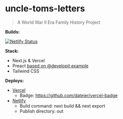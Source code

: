 uncle-toms-letters
==================

> A World War II Era Family History Project


**Builds:**

[![Netlify Status](https://api.netlify.com/api/v1/badges/2186c3c6-d0ec-4537-ab4d-c1c5b6e571b1/deploy-status)](https://app.netlify.com/sites/uncle-toms-letters/deploys)


**Stack:**

* Next.js & Vercel
* Preact [based on @developit example](https://github.com/developit/nextjs-preact-demo)
* Tailwind CSS


**Deploys:**

* [Vercel](https://uncle-toms-letters.vercel.app/)
  * Badge: https://github.com/datejer/vercel-badge
* [Netlify](https://uncle-toms-letters.netlify.app/)
  * Build command: next build && next export
  * Publish directory: out